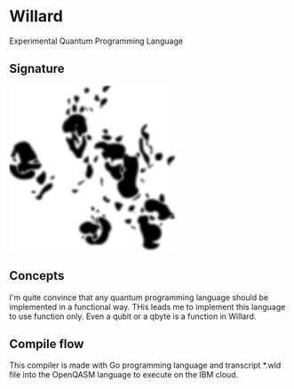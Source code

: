 # Willard
Experimental Quantum Programming Language

## Signature
![Signature of the cat F.D.C. Willard](sig.png)

## Concepts
I'm quite convince that any quantum programming language should be implemented in a functional way.
THis leads me to implement this language to use function only. Even a qubit or a qbyte is a function in Willard.

## Compile flow
This compiler is made with Go programming language and transcript *.wld file into the OpenQASM language to execute on the IBM cloud.
